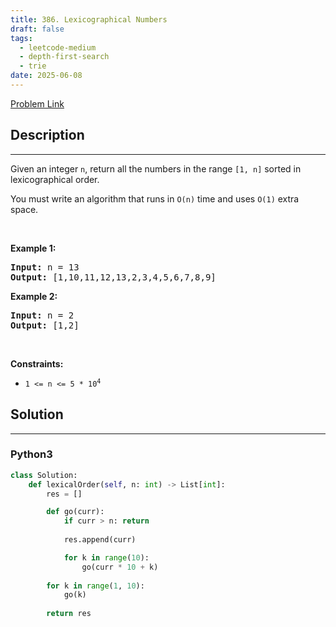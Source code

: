 ```yaml
---
title: 386. Lexicographical Numbers
draft: false
tags: 
  - leetcode-medium
  - depth-first-search
  - trie
date: 2025-06-08
---
```


[Problem Link](https://leetcode.com/problems/lexicographical-numbers/)

## Description

---
<p>Given an integer <code>n</code>, return all the numbers in the range <code>[1, n]</code> sorted in lexicographical order.</p>

<p>You must write an algorithm that runs in&nbsp;<code>O(n)</code>&nbsp;time and uses <code>O(1)</code> extra space.&nbsp;</p>

<p>&nbsp;</p>
<p><strong class="example">Example 1:</strong></p>
<pre><strong>Input:</strong> n = 13
<strong>Output:</strong> [1,10,11,12,13,2,3,4,5,6,7,8,9]
</pre><p><strong class="example">Example 2:</strong></p>
<pre><strong>Input:</strong> n = 2
<strong>Output:</strong> [1,2]
</pre>
<p>&nbsp;</p>
<p><strong>Constraints:</strong></p>

<ul>
	<li><code>1 &lt;= n &lt;= 5 * 10<sup>4</sup></code></li>
</ul>


## Solution

---
### Python3
``` py title='lexicographical-numbers'
class Solution:
    def lexicalOrder(self, n: int) -> List[int]:
        res = []

        def go(curr):
            if curr > n: return
            
            res.append(curr)

            for k in range(10):
                go(curr * 10 + k)
        
        for k in range(1, 10):
            go(k)
        
        return res

```

